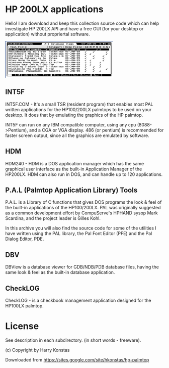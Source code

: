 # HP 200LX applications

Hello! I am download and keep this collection source code which
can help investigate HP 200LX API and have a free GUI (for your
desktop or application) without propriertal software.

![Screenshot](https://github.com/DosWorld/hkonstas200lx/raw/master/dbv.gif)

## INT5F

INT5F.COM - It's a small TSR (resident program) that enables most
PAL written applications for the HP100/200LX palmtops
to be used on your desktop. It does that by emulating
the graphics of the HP palmtop.

INT5F can run on any IBM compatible computer, using any
cpu (8088->Pentium), and a CGA or VGA display. 486
(or pentium) is recommended for faster screen output,
since all the graphics are emulated by software.

## HDM

HDM240 - HDM is a DOS application manager which has the same
graphical user interface as the built-in Application
Manager of the HP200LX. HDM can also run in DOS, and can
handle up to 120 applications.

## P.A.L  (Palmtop Application Library) Tools

P.A.L. is a Library of C functions that gives DOS programs the look & feel
of the built-in applications of the HP100/200LX. PAL was originally
suggested as a common development effort by CompuServe's HPHAND sysop
Mark Scardina, and the project leader is Gilles Kohl.

In this archive you will also find the source code for some of the
utilities I have written using the PAL library, the Pal Font Editor
(PFE) and the Pal Dialog Editor, PDE.

## DBV

DBView is a database viewer for GDB/NDB/PDB database
files, having the same look & feel as the built-in
database application.

## CheckLOG

CheckLOG - is a checkbook management application designed for
the HP100LX palmtop.

# License 

See description in each subdirectory. (in short words - freeware).

(c) Copyright by Harry Konstas

Downloaded from https://sites.google.com/site/hkonstas/hp-palmtop
